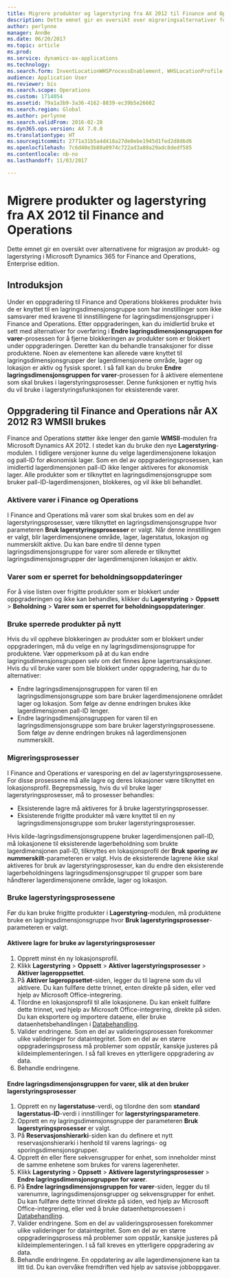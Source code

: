 ```yaml
---
title: Migrere produkter og lagerstyring fra AX 2012 til Finance and Operations
description: Dette emnet gir en oversikt over migreringsalternativer for produkt og lagerstyring.
author: perlynne
manager: AnnBe
ms.date: 06/20/2017
ms.topic: article
ms.prod: 
ms.service: dynamics-ax-applications
ms.technology: 
ms.search.form: InventLocationWHSProcessEnablement, WHSLocationProfile, InventTableStorageDimensionGroupChange, InventUpdateBlockedItem, WHSParameters, WHSReservationHierarchy, WHSUOMSeqGroupTable
audience: Application User
ms.reviewer: bis
ms.search.scope: Operations
ms.custom: 1714054
ms.assetid: 79a1a3b9-3a36-4162-8839-ec39b5e26602
ms.search.region: Global
ms.author: perlynne
ms.search.validFrom: 2016-02-28
ms.dyn365.ops.version: AX 7.0.0
ms.translationtype: HT
ms.sourcegitcommit: 2771a31b5a4d418a27de0ebe1945d1fed2d8d6d6
ms.openlocfilehash: 7c6d40e3b80a0974c722ad3a88a29adc8dedf585
ms.contentlocale: nb-no
ms.lasthandoff: 11/03/2017

---
```


# <a name="migrate-products-and-warehouse-management-from-ax-2012-to-finance-and-operations"></a>Migrere produkter og lagerstyring fra AX 2012 til Finance and Operations

Dette emnet gir en oversikt over alternativene for migrasjon av produkt- og lagerstyring i Microsoft Dynamics 365 for Finance and Operations, Enterprise edition.

<a name="introduction"></a>Introduksjon
------------

Under en oppgradering til Finance and Operations blokkeres produkter hvis de er knyttet til en lagringsdimensjonsgruppe som har innstillinger som ikke samsvarer med kravene til innstillingene for lagringsdimensjonsgrupper i Finance and Operations. Etter oppgraderingen, kan du imidlertid bruke et sett med alternativer for overføring i  **Endre lagringsdimensjonsgruppen for varer**-prosessen for å fjerne blokkeringen av produkter som er blokkert under oppgraderingen. Deretter kan du behandle transaksjoner for disse produktene. Noen av elementene kan allerede være knyttet til lagringsdimensjonsgrupper der lagerdimensjonene område, lager og lokasjon er aktiv og fysisk sporet. I så fall kan du bruke **Endre lagringsdimensjonsgruppen for varer**-prosessen for å aktivere elementene som skal brukes i lagerstyringsprosesser. Denne funksjonen er nyttig hvis du vil bruke i lagerstyringsfunksjonen for eksisterende varer.

## <a name="upgrading-to-finance-and-operations-when-ax-2012-r3-wmsii-is-used"></a>Oppgradering til Finance and Operations når AX 2012 R3 WMSII brukes
Finance and Operations støtter ikke lenger den gamle **WMSII**-modulen fra Microsoft Dynamics AX 2012. I stedet kan du bruke den nye **Lagerstyring**-modulen. I tidligere versjoner kunne du velge lagerdimensjonene lokasjon og pall-ID for økonomisk lager. Som en del av oppgraderingsprosessen, kan imidlertid lagerdimensjonen pall-ID ikke lenger aktiveres for økonomisk lager. Alle produkter som er tilknyttet en lagringsdimensjonsgruppe som bruker pall-ID-lagerdimensjonen, blokkeres, og vil ikke bli behandlet.

### <a name="enabling-items-in-finance-and-operations"></a>Aktivere varer i Finance og Operations

I Finance and Operations må varer som skal brukes som en del av lagerstyringsprosesser, være tilknyttet en lagringsdimensjonsgruppe hvor parameteren **Bruk lagerstyringsprosesser** er valgt. Når denne innstillingen er valgt, blir lagerdimensjonene område, lager, lagerstatus, lokasjon og nummerskilt aktive. Du kan bare endre til denne typen lagringsdimensjonsgruppe for varer som allerede er tilknyttet lagringsdimensjonsgrupper der lagerdimensjonen lokasjon er aktiv.

### <a name="items-that-are-blocked-for-inventory-updates"></a>Varer som er sperret for beholdningsoppdateringer

For å vise listen over frigitte produkter som er blokkert under oppgraderingen og ikke kan behandles, klikker du **Lagerstyring** &gt; **Oppsett** &gt; **Beholdning** &gt; **Varer som er sperret for beholdningsoppdateringer**.

### <a name="reapplying-blocked-products"></a>Bruke sperrede produkter på nytt

Hvis du vil oppheve blokkeringen av produkter som er blokkert under oppgraderingen, må du velge en ny lagringsdimensjonsgruppe for produktene. Vær oppmerksom på at du kan endre lagringsdimensjonsgruppen selv om det finnes åpne lagertransaksjoner. Hvis du vil bruke varer som ble blokkert under oppgradering, har du to alternativer:

-   Endre lagringsdimensjonsgruppen for varen til en lagringsdimensjonsgruppe som bare bruker lagerdimensjonene området lager og lokasjon. Som følge av denne endringen brukes ikke lagerdimensjonen pall-ID lenger.
-   Endre lagringsdimensjonsgruppen for varen til en lagringsdimensjonsgruppe som bare bruker lagerstyringsprosessene. Som følge av denne endringen brukes nå lagerdimensjonen nummerskilt.

### <a name="migration-processes"></a>Migreringsprosesser

I Finance and Operations er varesporing en del av lagerstyringsprosessene. For disse prosessene må alle lagre og deres lokasjoner være tilknyttet en lokasjonsprofil. Begrepsmessig, hvis du vil bruke lager lagerstyringsprosesser, må to prosesser behandles:

-   Eksisterende lagre må aktiveres for å bruke lagerstyringsprosesser.
-   Eksisterende frigitte produkter må være knyttet til en ny lagringsdimensjonsgruppe som bruker lagerstyringsprosesser.

Hvis kilde-lagringsdimensjonsgruppene bruker lagerdimensjonen pall-ID, må lokasjonene til eksisterende lagerbeholdning som brukte lagerdimensjonen pall-ID, tilknyttes en lokasjonsprofil der **Bruk sporing av nummerskilt**-parameteren er valgt. Hvis de eksisterende lagrene ikke skal aktiveres for bruk av lagerstyringsprosesser, kan du endre den eksisterende lagerbeholdningens lagringsdimensjonsgrupper til grupper som bare håndterer lagerdimensjonene område, lager og lokasjon.

### <a name="using-the-warehouse-management-processes"></a>Bruke lagerstyringsprosessene

Før du kan bruke frigitte produkter i **Lagerstyring**-modulen, må produktene bruke en lagringsdimensjonsgruppe hvor **Bruk lagerstyringsprosesser**-parameteren er valgt.

#### <a name="enable-warehouses-to-use-warehouse-management-processes"></a>Aktivere lagre for bruke av lagerstyringsprosesser

1.  Opprett minst én ny lokasjonsprofil.
2.  Klikk **Lagerstyring** &gt; **Oppsett** &gt; **Aktiver lagerstyringsprosesser** &gt; **Aktiver lageroppsettet**.
3.  På **Aktiver lageroppsettet**-siden, legger du til lagrene som du vil aktivere. Du kan fullføre dette trinnet, enten direkte på siden, eller ved hjelp av Microsoft Office-integrering.
4.  Tilordne en lokasjonsprofil til alle lokasjonene. Du kan enkelt fullføre dette trinnet, ved hjelp av Microsoft Office-integrering, direkte på siden. Du kan eksportere og importere dataene, eller bruke dataenhetsbehandlingen i [Databehandling](../../dev-itpro/data-entities/data-entities.md).
5.  Valider endringene. Som en del av valideringsprosessen forekommer ulike valideringer for dataintegritet. Som en del av en større oppgraderingsprosess må problemer som oppstår, kanskje justeres på kildeimplementeringen. I så fall kreves en ytterligere oppgradering av data.
6.  Behandle endringene.

#### <a name="change-the-storage-dimension-group-for-items-so-that-it-uses-warehouse-management-processes"></a>Endre lagringsdimensjonsgruppen for varer, slik at den bruker lagerstyringsprosesser

1.  Opprett en ny **lagerstatuse**-verdi, og tilordne den som **standard lagerstatus-ID**-verdi i innstillinger for **lagerstyringsparametere**.
2.  Opprett en ny lagringsdimensjonsgruppe der parameteren **Bruk lagerstyringsprosesser** er valgt.
3.  På  **Reservasjonshierarki**-siden kan du definere et nytt reservasjonshierarki i henhold til varens lagrings- og sporingsdimensjonsgrupper.
4.  Opprett én eller flere sekvensgrupper for enhet, som inneholder minst de samme enhetene som brukes for varens lagerenheter.
5.  Klikk **Lagerstyring** &gt; **Oppsett** &gt; **Aktivere lagerstyringsprosesser** &gt; **Endre lagringsdimensjonsgruppen for varer**.
6.  På **Endre lagringsdimensjonsgruppen for varer**-siden, legger du til varenumre, lagringsdimensjonsgrupper og sekvensgrupper for enhet. Du kan fullføre dette trinnet direkte på siden, ved hjelp av Microsoft Office-integrering, eller ved å bruke dataenhetsprosessen i [Databehandling](../../dev-itpro/data-entities/data-entities.md).
7.  Valider endringene. Som en del av valideringsprosessen forekommer ulike valideringer for dataintegritet. Som en del av en større oppgraderingsprosess må problemer som oppstår, kanskje justeres på kildeimplementeringen. I så fall kreves en ytterligere oppgradering av data.
8.  Behandle endringene. En oppdatering av alle lagerdimensjonene kan ta litt tid. Du kan overvåke fremdriften ved hjelp av satsvise jobboppgaver.



